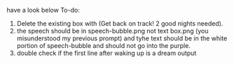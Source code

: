 have a look below
To-do:
1. Delete the existing box with (Get back on track! 2 good nights needed). 
2. the speech should be in speech-bubble.png not text box.png (you misunderstood my previous prompt) and tyhe text should be in the white portion of speech-bubble and should not go into the purple. 
3. double check if the first line after waking up is a dream output
